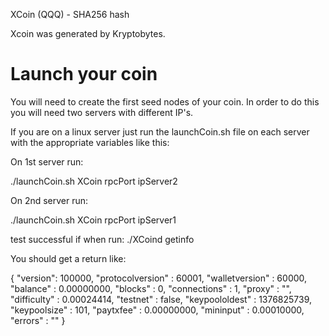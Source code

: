 XCoin (QQQ) - SHA256 hash

Xcoin was generated by Kryptobytes.

Launch your coin
================

You will need to create the first seed nodes of your coin.  In order to do this you will need two servers with different IP's.

If you are on a linux server just run the launchCoin.sh file on each server with the appropriate variables like this:

On 1st server run: 
		
./launchCoin.sh XCoin rpcPort ipServer2

On 2nd server run: 

./launchCoin.sh XCoin rpcPort ipServer1


test successful if when run:
		./XCoind getinfo

You should get a return like:

{
     "version": 100000,
     "protocolversion" : 60001,
     "walletversion" : 60000,
     "balance" : 0.00000000,
     "blocks" : 0,
     "connections" : 1,
     "proxy" : "",
     "difficulty" : 0.00024414,
     "testnet" : false,
     "keypoololdest" : 1376825739,
     "keypoolsize" : 101,
     "paytxfee" : 0.00000000,
     "mininput" : 0.00010000,
     "errors" : ""
}


